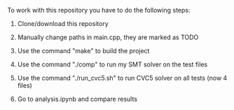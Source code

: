 To work with this repository you have to do the following steps:
1) Clone/download this repository
2) Manually change paths in main.cpp, they are marked as TODO
3) Use the command "make" to build the project
4) Use the command "./comp" to run my SMT solver on the test files

5) Use the command "./run_cvc5.sh" to run CVC5 solver on all tests (now 4 files)
6) Go to analysis.ipynb and compare results
